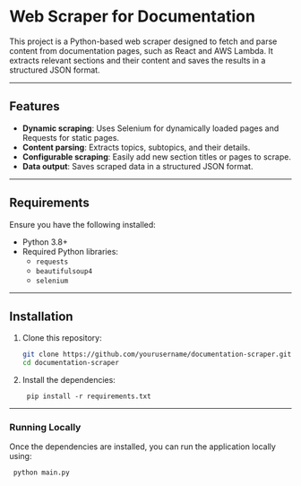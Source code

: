 # Web Scraper for Documentation

This project is a Python-based web scraper designed to fetch and parse content from documentation pages, such as React and AWS Lambda. It extracts relevant sections and their content and saves the results in a structured JSON format.

---

## Features

- **Dynamic scraping**: Uses Selenium for dynamically loaded pages and Requests for static pages.
- **Content parsing**: Extracts topics, subtopics, and their details.
- **Configurable scraping**: Easily add new section titles or pages to scrape.
- **Data output**: Saves scraped data in a structured JSON format.

---

## Requirements

Ensure you have the following installed:

- Python 3.8+
- Required Python libraries:
  - `requests`
  - `beautifulsoup4`
  - `selenium`

---

## Installation

1. Clone this repository:
   ```bash
   git clone https://github.com/yourusername/documentation-scraper.git
   cd documentation-scraper

2.  Install the dependencies:

         pip install -r requirements.txt

---

### Running Locally

Once the dependencies are installed, you can run the application locally using:

     python main.py


